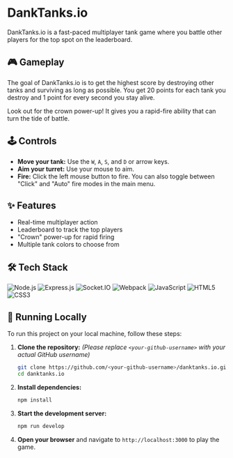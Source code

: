 # DankTanks.io

DankTanks.io is a fast-paced multiplayer tank game where you battle other players for the top spot on the leaderboard.

## 🎮 Gameplay

The goal of DankTanks.io is to get the highest score by destroying other tanks and surviving as long as possible. You get 20 points for each tank you destroy and 1 point for every second you stay alive.

Look out for the crown power-up! It gives you a rapid-fire ability that can turn the tide of battle.

## 🕹️ Controls

-   **Move your tank:** Use the `W`, `A`, `S`, and `D` or arrow keys.
-   **Aim your turret:** Use your mouse to aim.
-   **Fire:** Click the left mouse button to fire. You can also toggle between "Click" and "Auto" fire modes in the main menu.

## ✨ Features

-   Real-time multiplayer action
-   Leaderboard to track the top players
-   "Crown" power-up for rapid firing
-   Multiple tank colors to choose from

## 🛠️ Tech Stack

![Node.js](https://img.shields.io/badge/Node.js-339933?style=for-the-badge&logo=nodedotjs&logoColor=white)
![Express.js](https://img.shields.io/badge/Express.js-000000?style=for-the-badge&logo=express&logoColor=white)
![Socket.IO](https://img.shields.io/badge/Socket.io-010101?&style=for-the-badge&logo=socket.io&logoColor=white)
![Webpack](https://img.shields.io/badge/Webpack-8DD6F9?style=for-the-badge&logo=webpack&logoColor=black)
![JavaScript](https://img.shields.io/badge/JavaScript-F7DF1E?style=for-the-badge&logo=javascript&logoColor=black)
![HTML5](https://img.shields.io/badge/html5-%23E34F26.svg?&style=for-the-badge&logo=html5&logoColor=white)
![CSS3](https://img.shields.io/badge/css3-%231572B6.svg?&style=for-the-badge&logo=css3&logoColor=white)

## 🚀 Running Locally

To run this project on your local machine, follow these steps:

1.  **Clone the repository:**
    *(Please replace `<your-github-username>` with your actual GitHub username)*
    ```bash
    git clone https://github.com/<your-github-username>/danktanks.io.git
    cd danktanks.io
    ```

2.  **Install dependencies:**
    ```bash
    npm install
    ```

3.  **Start the development server:**
    ```bash
    npm run develop
    ```

4.  **Open your browser** and navigate to `http://localhost:3000` to play the game.
